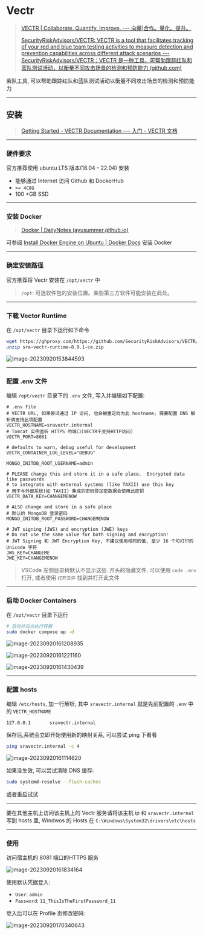 # Vectr

> [VECTR | Collaborate. Quantify. Improve. --- 向量|合作。量化。提升。](https://vectr.io/)
>
> [SecurityRiskAdvisors/VECTR: VECTR is a tool that facilitates tracking of your red and blue team testing activities to measure detection and prevention capabilities across different attack scenarios --- SecurityRiskAdvisors/VECTR：VECTR 是一种工具，可帮助跟踪红队和蓝队测试活动，以衡量不同攻击场景的检测和预防能力 (github.com)](https://github.com/SecurityRiskAdvisors/VECTR)

紫队工具, 可以帮助跟踪红队和蓝队测试活动以衡量不同攻击场景的检测和预防能力

----

## 安装

> [Getting Started - VECTR Documentation --- 入门 - VECTR 文档](https://docs.vectr.io/Installation/)

---

### 硬件要求

官方推荐使用 ubuntu LTS 版本(18.04 - 22.04) 安装

- 能够通过 Internet 访问 Github 和 DockerHub
- `>= 4C8G`
- 100 +GB SSD

---

### 安装 Docker

> [Docker | DailyNotes (ayusummer.github.io)](https://ayusummer.github.io/DailyNotes/通识/Docker/Docker.html#安装)

可参阅 [Install Docker Engine on Ubuntu | Docker Docs](https://docs.docker.com/engine/install/ubuntu/) 安装 Docker

---

### 确定安装路径

官方推荐将 Vectr 安装在 `/opt/vectr` 中

> `/opt`: 可选软件包的安装位置。某些第三方软件可能安装在此处。

---

### 下载 Vector Runtime

在 `/opt/vectr` 目录下运行如下命令

```bash
wget https://ghproxy.com/https://github.com/SecurityRiskAdvisors/VECTR/releases/download/ce-8.9.1/sra-vectr-runtime-8.9.1-ce.zip 
unzip sra-vectr-runtime-8.9.1-ce.zip
```

![image-20230920153844593](http://cdn.ayusummer233.top/DailyNotes/202309201539716.png)

---

### 配置 .env 文件

编辑 `/opt/vectr` 目录下的 `.env` 文件, 写入并编辑如下配置:

```properties
# .env file
# VECTR URL, 如果尝试通过 IP 访问, 也会被重定向为此 hostname; 需要配置 DNS 解析俩支持此项配置
VECTR_HOSTNAME=sravectr.internal
# Tomcat 实例监听 HTTPS 的端口(VECTR不支持HTTP访问)
VECTR_PORT=8081

# defaults to warn, debug useful for development
VECTR_CONTAINER_LOG_LEVEL="DEBUG"

MONGO_INITDB_ROOT_USERNAME=admin

# PLEASE change this and store it in a safe place.  Encrypted data like passwords
# to integrate with external systems (like TAXII) use this key
# 用于与外部系统(如 TAXII) 集成的密码登加密数据会使用此密钥
VECTR_DATA_KEY=CHANGEMENOW

# ALSO change and store in a safe place
# 默认的 MongoDB 登录密码
MONGO_INITDB_ROOT_PASSWORD=CHANGEMENOW

# JWT signing (JWS) and encryption (JWE) keys
# Do not use the same value for both signing and encryption!
# JWT Signing 和 JWT Encryption Key, 不建议使用相同的值, 至少 16 个可打印的 Unicode 字符
JWS_KEY=CHANGEME
JWE_KEY=CHANGEMENOW
```

> VSCode 左侧目录树默认不显示这些`.`开头的隐藏文件, 可以使用 `code .env` 打开, 或者使用 `打开文件` 找到并打开此文件

---

### 启动 Docker Containers

在 `/opt/vectr` 目录下运行 

```bash
# 启动并后台执行容器
sudo docker compose up -d
```

![image-20230920161208935](http://cdn.ayusummer233.top/DailyNotes/202309201612011.png)

![image-20230920161221160](http://cdn.ayusummer233.top/DailyNotes/202309201612218.png)

![image-20230920161430439](http://cdn.ayusummer233.top/DailyNotes/202309201614534.png)

---

### 配置 hosts

编辑 `/etc/hosts`, 加一行解析, 其中 `sravectr.internal` 就是先前配置的 `.env` 中的 `VECTR_HOSTNAME`

```properties
127.0.0.1       sravectr.internal
```

保存后,系统会立即开始使用新的映射关系, 可以尝试 ping 下看看

```bash
ping sravectr.internal -c 4
```

![image-20230920161114620](http://cdn.ayusummer233.top/DailyNotes/202309201611091.png)

如果没生效, 可以尝试清除 DNS 缓存:

```bash
sudo systemd-resolve --flush-caches
```

或者重启试试

----

要在其他主机上访问该主机上的 Vectr 服务请将该主机 ip 和 `sravectr.internal` 写到 hosts 里, Windwos 的 Hosts 在 `C:\Windows\System32\drivers\etc\hosts`

---

### 使用

访问宿主机的 8081 端口的HTTPS 服务 

![image-20230920161834164](http://cdn.ayusummer233.top/DailyNotes/202309201618274.png)

使用默认凭据登入:

- `User`: `admin`
- `Password`: `11_ThisIsTheFirstPassword_11`

登入后可以在 Profile 页修改密码:

![image-20230920170340643](http://cdn.ayusummer233.top/DailyNotes/202309201703333.png)





